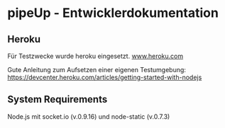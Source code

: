 pipeUp - Entwicklerdokumentation
======

## Heroku
Für Testzwecke wurde heroku eingesetzt.
www.heroku.com

Gute Anleitung zum Aufsetzen einer eigenen Testumgebung:
https://devcenter.heroku.com/articles/getting-started-with-nodejs

## System Requirements
Node.js mit socket.io (v.0.9.16) und node-static (v.0.7.3)
